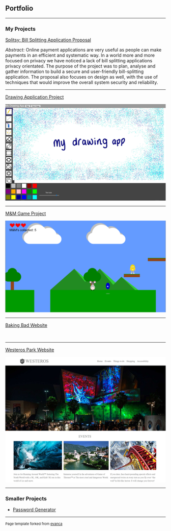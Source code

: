 ## Portfolio

---

### My Projects

[Splitsy: Bill Splitting Application Proposal](/splitsy)

*Abstract:* Online payment applications are very useful as people can make payments in an efficient and systematic way. In a world more and more focused on privacy we have noticed a lack of bill splitting applications privacy orientated. The purpose of the project was to plan, analyse and gather information to build a secure and user-friendly bill-splitting application. The proposal also focuses on design as well, with the use of techniques that would improve the overall system security and reliability.

---

[Drawing Application Project](/drawing_app)

<img src="images/drawingApp-coverImage.jpg"/>

---
[M&M Game Project](/m&m_game)

<img src="images/m&mGame-coverImage.png"/>

---
[Baking Bad Website](/baking_bad)

<img scr="images/bakingBad-coverImage.jpg"/>

---
[Westeros Park Website](/westerosPark)

<img src="images/Westeros-coverImage.png?raw=true"/>

---

### Smaller Projects 

- [Password Generator](https://github.com/ysmnpksy/passwordGenerator)

---
<p style="font-size:11px">Page template forked from <a href="https://github.com/evanca/quick-portfolio">evanca</a></p>
<!-- Remove above link if you don't want to attibute -->

